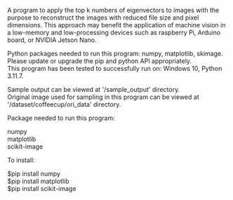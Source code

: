 A program to apply the top k numbers of eigenvectors to images with the purpose
to reconstruct the images with reduced file size and pixel dimensions. This approach
may benefit the application of machine vision in a low-memory and low-processing devices
such as raspberry Pi, Arduino board, or NVIDIA Jetson Nano.</br>

Python packages needed to run this program: numpy, matplotlib, skimage.</br>
Please update or upgrade the pip and python API appropriately. </br>
This program has been tested to successfully run on: Windows 10, Python 3.11.7. </br>

Sample output can be viewed at '/sample_output' directory. </br>
Original image used for sampling in this program can be viewed at '/dataset/coffeecup/ori_data' directory. </br>

Package needed to run this program:

numpy </br>
matplotlib </br>
scikit-image

To install:

$pip install numpy </br>
$pip install matplotlib </br>
$pip install scikit-image

